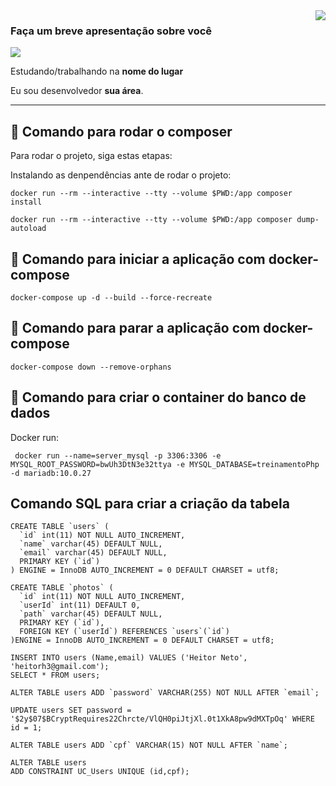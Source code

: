 <img align='right' src="https://github-readme-stats.vercel.app/api?username=heitorh3&show_icons=true&title_color=783c00&text_color=af552e&icon_color=783c00&bg_color=f8efd4&cache_seconds=2300">

### Faça um breve apresentação sobre você

<img src="https://img.shields.io/static/v1?label=Overview&message=Heitor Neto&color=f8efd4&style=for-the-badge&logo=GitHub">

<p>

Estudando/trabalhando na **nome do lugar**<br/>

Eu sou desenvolvedor **sua área**.

</p>
<hr>

## 🚀 Comando para rodar o composer

Para rodar o projeto, siga estas etapas:

Instalando as denpendências ante de rodar o projeto:

```
docker run --rm --interactive --tty --volume $PWD:/app composer install
```

```
docker run --rm --interactive --tty --volume $PWD:/app composer dump-autoload
```

## 🚀 Comando para iniciar a aplicação com docker-compose

```
docker-compose up -d --build --force-recreate
```

## 🚀 Comando para parar a aplicação com docker-compose

```
docker-compose down --remove-orphans
```

## 🚀 Comando para criar o container do banco de dados

Docker run:

```
 docker run --name=server_mysql -p 3306:3306 -e MYSQL_ROOT_PASSWORD=bwUh3DtN3e32ttya -e MYSQL_DATABASE=treinamentoPhp -d mariadb:10.0.27

```

## Comando SQL para criar a criação da tabela

```
CREATE TABLE `users` (
  `id` int(11) NOT NULL AUTO_INCREMENT,
  `name` varchar(45) DEFAULT NULL,
  `email` varchar(45) DEFAULT NULL,
  PRIMARY KEY (`id`)
) ENGINE = InnoDB AUTO_INCREMENT = 0 DEFAULT CHARSET = utf8;

CREATE TABLE `photos` (
  `id` int(11) NOT NULL AUTO_INCREMENT,
  `userId` int(11) DEFAULT 0,
  `path` varchar(45) DEFAULT NULL,  
  PRIMARY KEY (`id`),
  FOREIGN KEY (`userId`) REFERENCES `users`(`id`)
)ENGINE = InnoDB AUTO_INCREMENT = 0 DEFAULT CHARSET = utf8;

INSERT INTO users (Name,email) VALUES ('Heitor Neto', 'heitorh3@gmail.com');
SELECT * FROM users;

ALTER TABLE users ADD `password` VARCHAR(255) NOT NULL AFTER `email`;

UPDATE users SET password = '$2y$07$BCryptRequires22Chrcte/VlQH0piJtjXl.0t1XkA8pw9dMXTpOq' WHERE id = 1;

ALTER TABLE users ADD `cpf` VARCHAR(15) NOT NULL AFTER `name`;

ALTER TABLE users 
ADD CONSTRAINT UC_Users UNIQUE (id,cpf);
```
